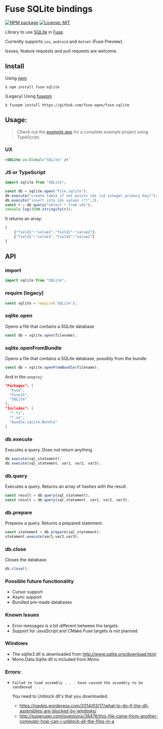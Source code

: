 Fuse SQLite bindings
====================

[![NPM package](https://img.shields.io/npm/v/fuse-sqlite.svg?style=flat-square)](https://www.npmjs.com/package/fuse-sqlite)
[![License: MIT](https://img.shields.io/github/license/fuse-open/fuse-sqlite.svg?style=flat-square)](LICENSE)

Library to use [SQLite](https://www.sqlite.org/) in [Fuse](https://fuseopen.com/).

Currently supports `ios`, `android` and `dotnet` (Fuse Preview).

Issues, feature requests and pull requests are welcome.

## Install

Using [npm](https://www.npmjs.com/)

    $ npm install fuse-sqlite

(Legacy) Using [fusepm](https://github.com/bolav/fusepm)

    $ fusepm install https://github.com/fuse-open/fuse-sqlite

## Usage:

> Check out the [example app](example/) for a complete example project using TypeScript.

### UX

```xml
<SQLite ux:Global="SQLite" />`
```

### JS or TypeScript

```js
import sqlite from "SQLite";
```

```js
const db = sqlite.open("file.sqlite");
db.execute("create table if not exists ids (id integer primary key)");
db.execute("insert into ids values (?)",2);
const r = db.query("select * from ids");
console.log(JSON.stringify(r));
```

It returns an array:
```js
[
	{"field1":"value1","field2":"value2"},
	{"field1":"value1","field2":"value2"}
]
```

API
----

### import

```js
import sqlite from "SQLite";
```

### require (legacy)

```js
const sqlite = require('SQLite');
```

### sqlite.open

Opens a file that contains a SQLite database

```js
const db = sqlite.open(filename);
```

### sqlite.openFromBundle

Opens a file that contains a SQLite database, possibly from the bundle

```js
const db = sqlite.openFromBundle(filename);
```

And in the `unoproj`:

```json
"Packages": [
  "Fuse",
  "FuseJS",
  "SQLite"
],
"Includes": [
  "*.ts",
  "*.ux",
  "bundle.sqlite:Bundle"
]
```

### db.execute

Executes a query. Does not return anything.

```js
db.execute(sql_statement);
db.execute(sql_statement, var1, var2, var3);
```

### db.query

Executes a query. Returns an array of hashes with the result.

```js
const result = db.query(sql_statement);
const result = db.query(sql_statement, var1, var2, var3);
```

### db.prepare

Prepares a query. Returns a prepared statement.

```js
const statement = db.prepare(sql_statement);
statement.execute(var1,var2,var3);
```

### db.close

Closes the database.

```js
db.close();
```

### Possible future functionality

* Cursor support
* Async support
* Bundled pre-made databases

### Known Issues

* Error messages is a bit different between the targets
* Support for JavaScript and CMake Fuse targets is not planned.

### Windows

* The sqlite3.dll is downloaded from http://www.sqlite.org/download.html
* Mono.Data.Sqlite.dll is included from Mono.

### Errors:

* `Failed to load assembly . . . have caused the assembly to be sandboxed . . .`

    You need to Unblock dll's that you downloaded.

    * https://navbis.wordpress.com/2014/03/17/what-to-do-if-the-dll-assemblies-are-blocked-by-windows/
    * http://superuser.com/questions/38476/this-file-came-from-another-computer-how-can-i-unblock-all-the-files-in-a
